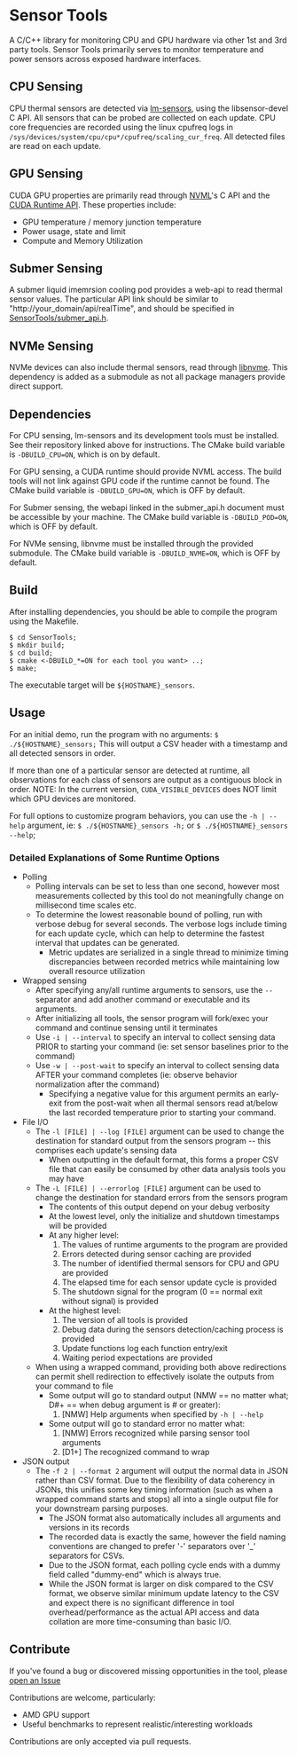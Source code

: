 # Sensor Tools

A C/C++ library for monitoring CPU and GPU hardware via other 1st and 3rd party tools.
Sensor Tools primarily serves to monitor temperature and power sensors across exposed hardware interfaces.

## CPU Sensing
CPU thermal sensors are detected via [lm-sensors](https://github.com/lm-sensors/lm-sensors/), using the libsensor-devel C API.
All sensors that can be probed are collected on each update.
CPU core frequencies are recorded using the linux cpufreq logs in `/sys/devices/system/cpu/cpu*/cpufreq/scaling_cur_freq`.
All detected files are read on each update.

## GPU Sensing
CUDA GPU properties are primarily read through [NVML](https://developer.nvidia.com/nvidia-management-library-nvml)'s C API and the [CUDA Runtime API](https://docs.nvidia.com/cuda/cuda-runtime-api/index.html).
These properties include:
* GPU temperature / memory junction temperature
* Power usage, state and limit
* Compute and Memory Utilization

## Submer Sensing
A submer liquid imemrsion cooling pod provides a web-api to read thermal sensor values.
The particular API link should be similar to "http://your_domain/api/realTime", and should be specified in [SensorTools/submer_api.h](SensorTools/submer_api.h).

## NVMe Sensing
NVMe devices can also include thermal sensors, read through [libnvme](https://github.com/linux-nvme/libnvme/tree/93aecc45b3453406e9b80e45012ae37a2ad1c5e4).
This dependency is added as a submodule as not all package managers provide direct support.

## Dependencies

For CPU sensing, lm-sensors and its development tools must be installed.
See their repository linked above for instructions.
The CMake build variable is `-DBUILD_CPU=ON`, which is on by default.

For GPU sensing, a CUDA runtime should provide NVML access.
The build tools will not link against GPU code if the runtime cannot be found.
The CMake build variable is `-DBUILD_GPU=ON`, which is OFF by default.

For Submer sensing, the webapi linked in the submer_api.h document must be accessible by your machine.
The CMake build variable is `-DBUILD_POD=ON`, which is OFF by default.

For NVMe sensing, libnvme must be installed through the provided submodule.
The CMake build variable is `-DBUILD_NVME=ON`, which is OFF by default.

## Build

After installing dependencies, you should be able to compile the program using the Makefile.

```
$ cd SensorTools;
$ mkdir build;
$ cd build;
$ cmake <-DBUILD_*=ON for each tool you want> ..;
$ make;
```

The executable target will be `${HOSTNAME}_sensors`.

## Usage

For an initial demo, run the program with no arguments: `$ ./${HOSTNAME}_sensors;`
This will output a CSV header with a timestamp and all detected sensors in order.

If more than one of a particular sensor are detected at runtime, all observations for each class of sensors are output as a contiguous block in order.
NOTE: In the current version, `CUDA_VISIBLE_DEVICES` does NOT limit which GPU devices are monitored.

For full options to customize program behaviors, you can use the `-h | --help` argument, ie: `$ ./${HOSTNAME}_sensors -h;` or `$ ./${HOSTNAME}_sensors --help`;

### Detailed Explanations of Some Runtime Options
* Polling
    + Polling intervals can be set to less than one second, however most measurements collected by this tool do not meaningfully change on millisecond time scales etc.
    + To determine the lowest reasonable bound of polling, run with verbose debug for several seconds. The verbose logs include timing for each update cycle, which can help to determine the fastest interval that updates can be generated.
        - Metric updates are serialized in a single thread to minimize timing discrepancies between recorded metrics while maintaining low overall resource utilization
* Wrapped sensing
    + After specifying any/all runtime arguments to sensors, use the `--` separator and add another command or executable and its arguments.
    + After initializing all tools, the sensor program will fork/exec your command and continue sensing until it terminates
    + Use `-i | --interval` to specify an interval to collect sensing data PRIOR to starting your command (ie: set sensor baselines prior to the command)
    + Use `-w | --post-wait` to specify an interval to collect sensing data AFTER your command completes (ie: observe behavior normalization after the command)
        - Specifying a negative value for this argument permits an early-exit from the post-wait when all thermal sensors read at/below the last recorded temperature prior to starting your command.
* File I/O
    + The `-l [FILE] | --log [FILE]` argument can be used to change the destination for standard output from the sensors program -- this comprises each update's sensing data
        - When outputting in the default format, this forms a proper CSV file that can easily be consumed by other data analysis tools you may have
    + The `-L [FILE] | --errorlog [FILE]` argument can be used to change the destination for standard errors from the sensors program
        - The contents of this output depend on your debug verbosity
        - At the lowest level, only the initialize and shutdown timestamps will be provided
        - At any higher level:
            1) The values of runtime arguments to the program are provided
            2) Errors detected during sensor caching are provided
            3) The number of identified thermal sensors for CPU and GPU are provided
            4) The elapsed time for each sensor update cycle is provided
            5) The shutdown signal for the program (0 == normal exit without signal) is provided
        - At the highest level:
            1) The version of all tools is provided
            2) Debug data during the sensors detection/caching process is provided
            3) Update functions log each function entry/exit
            4) Waiting period expectations are provided
    + When using a wrapped command, providing both above redirections can permit shell redirection to effectively isolate the outputs from your command to file
        - Some output will go to standard output (NMW == no matter what; D#+ == when debug argument is # or greater):
            1) [NMW] Help arguments when specified by `-h | --help`
        - Some output will go to standard error no matter what:
            1) [NMW] Errors recognized while parsing sensor tool arguments
            2) [D1+] The recognized command to wrap
* JSON output
    + The `-f 2 | --format 2` argument will output the normal data in JSON rather than CSV format. Due to the flexibility of data coherency in JSONs, this unifies some key timing information (such as when a wrapped command starts and stops) all into a single output file for your downstream parsing purposes.
        - The JSON format also automatically includes all arguments and versions in its records
        - The recorded data is exactly the same, however the field naming conventions are changed to prefer '-' separators over '_' separators for CSVs.
        - Due to the JSON format, each polling cycle ends with a dummy field called "dummy-end" which is always true.
        - While the JSON format is larger on disk compared to the CSV format, we observe similar minimum update latency to the CSV and expect there is no significant difference in tool overhead/performance as the actual API access and data collation are more time-consuming than basic I/O.

## Contribute

If you've found a bug or discovered missing opportunities in the tool, please [open an Issue](https://github.com/tlranda/LibSensorsTools/issues/new)

Contributions are welcome, particularly:
* AMD GPU support
* Useful benchmarks to represent realistic/interesting workloads

Contributions are only accepted via pull requests.


